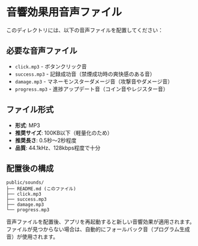 # 音響効果用音声ファイル

このディレクトリには、以下の音声ファイルを配置してください：

## 必要な音声ファイル

- `click.mp3` - ボタンクリック音
- `success.mp3` - 記録成功音（禁煙成功時の爽快感のある音）
- `damage.mp3` - マネーモンスターダメージ音（攻撃音やダメージ音）
- `progress.mp3` - 進捗アップデート音（コイン音やレジスター音）

## ファイル形式

- **形式**: MP3
- **推奨サイズ**: 100KB以下（軽量化のため）
- **推奨長さ**: 0.5秒〜2秒程度
- **品質**: 44.1kHz、128kbps程度で十分

## 配置後の構成

```
public/sounds/
├── README.md (このファイル)
├── click.mp3
├── success.mp3
├── damage.mp3
└── progress.mp3
```

音声ファイルを配置後、アプリを再起動すると新しい音響効果が適用されます。
ファイルが見つからない場合は、自動的にフォールバック音（プログラム生成音）が使用されます。 